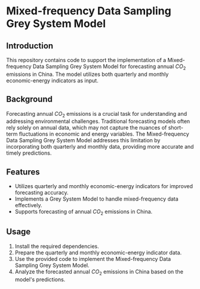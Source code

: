 # Mixed-frequency Data Sampling Grey System Model

## Introduction
This repository contains code to support the implementation of a Mixed-frequency Data Sampling Grey System Model for forecasting annual $CO_2$ emissions in China. The model utilizes both quarterly and monthly economic-energy indicators as input.

## Background
Forecasting annual $CO_2$ emissions is a crucial task for understanding and addressing environmental challenges. Traditional forecasting models often rely solely on annual data, which may not capture the nuances of short-term fluctuations in economic and energy variables. The Mixed-frequency Data Sampling Grey System Model addresses this limitation by incorporating both quarterly and monthly data, providing more accurate and timely predictions.

## Features
- Utilizes quarterly and monthly economic-energy indicators for improved forecasting accuracy.
- Implements a Grey System Model to handle mixed-frequency data effectively.
- Supports forecasting of annual $CO_2$ emissions in China.

## Usage
1. Install the required dependencies.
2. Prepare the quarterly and monthly economic-energy indicator data.
3. Use the provided code to implement the Mixed-frequency Data Sampling Grey System Model.
4. Analyze the forecasted annual $CO_2$ emissions in China based on the model's predictions.
